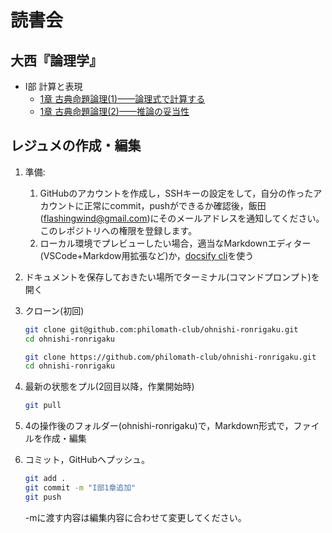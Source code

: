 # 読書会

## 大西『論理学』

- I部 計算と表現
  - [1章 古典命題論理(1)——論理式で計算する](</ohnishi-ronrigaku/I部 計算と表現-1.1>)
  - [1章 古典命題論理(2)——推論の妥当性](</ohnishi-ronrigaku/I部 計算と表現-1.2>)

## レジュメの作成・編集

1. 準備:
    1. GitHubのアカウントを作成し，SSHキーの設定をして，自分の作ったアカウントに正常にcommit，pushができるか確認後，飯田(<flashingwind@gmail.com>)にそのメールアドレスを通知してください。このレポジトリへの権限を登録します。
    2. ローカル環境でプレビューしたい場合，適当なMarkdownエディター(VSCode+Markdow用拡張など)か，[docsify cli](https://github.com/docsifyjs/docsify-cli)を使う
3. ドキュメントを保存しておきたい場所でターミナル(コマンドプロンプト)を開く
4. クローン(初回)

    ```bash
    git clone git@github.com:philomath-club/ohnishi-ronrigaku.git
    cd ohnishi-ronrigaku
    ```

    ```bash
    git clone https://github.com/philomath-club/ohnishi-ronrigaku.git
    cd ohnishi-ronrigaku
    ```

3. 最新の状態をプル(2回目以降，作業開始時)

    ```bash
    git pull
    ```

2. 4の操作後のフォルダー(ohnishi-ronrigaku)で，Markdown形式で，ファイルを作成・編集
3. コミット，GitHubへプッシュ。

    ```bash
    git add .
    git commit -m "I部1章追加"
    git push
    ```

    -mに渡す内容は編集内容に合わせて変更してください。
